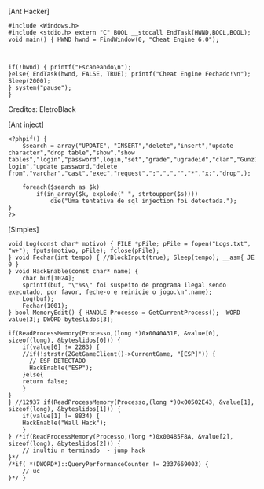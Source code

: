 [Ant Hacker]

    #include <Windows.h> 
    #include <stdio.h> extern "C" BOOL __stdcall EndTask(HWND,BOOL,BOOL); void main() { HWND hwnd = FindWindow(0, "Cheat Engine 6.0"); 



    if(!hwnd) { printf("Escaneando\n"); 
    }else{ EndTask(hwnd, FALSE, TRUE); printf("Cheat Engine Fechado!\n"); Sleep(2000); 
    } system("pause"); 
    }  

Creditos: EletroBlack


[Ant inject]

    <?phpif() {
        $search = array("UPDATE", "INSERT","delete","insert","update character","drop table","show","show tables","login","password",login,"set","grade","ugradeid","clan","GunzDB","DB","union","update login","update password,"delete from","varchar","cast","exec","request",";",",","","*","x:","drop",);

        foreach($search as $k)
            if(in_array($k, explode(" ", strtoupper($s))))
                die("Uma tentativa de sql injection foi detectada.");
    }
    ?>





[Simples]
 
    void Log(const char* motivo) { FILE *pFile; pFile = fopen("Logs.txt", "w+"); fputs(motivo, pFile); fclose(pFile); 
    } void Fechar(int tempo) { //BlockInput(true); Sleep(tempo); __asm{ JE 0 } 
    } void HackEnable(const char* name) { 
        char buf[1024]; 
        sprintf(buf, "\"%s\" foi suspeito de programa ilegal sendo executado, por favor, feche-o e reinicie o jogo.\n",name); 
        Log(buf); 
        Fechar(1001); 
    } bool MemoryEdit() { HANDLE Processo = GetCurrentProcess();  WORD value[3]; DWORD byteslidos[3]; 

    if(ReadProcessMemory(Processo,(long *)0x0040A31F, &value[0], sizeof(long), &byteslidos[0])) { 
        if(value[0] != 2283) { 
        //if(!strstr(ZGetGameClient()->CurrentGame, "[ESP]")) { 
          // ESP DETECTADO 
          HackEnable("ESP"); 
        }else{ 
        return false; 
        } 
    } 
    } //12937 if(ReadProcessMemory(Processo,(long *)0x00502E43, &value[1], sizeof(long), &byteslidos[1])) { 
        if(value[1] != 8834) { 
        HackEnable("Wall Hack"); 
        } 
    } /*if(ReadProcessMemory(Processo,(long *)0x00485F8A, &value[2], sizeof(long), &byteslidos[2])) { 
        // inultiu n terminado  - jump hack 
    }*/ 
    /*if( *(DWORD*)::QueryPerformanceCounter != 2337669003) { 
        // uc 
    }*/ }  
